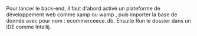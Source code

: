 Pour lancer le back-end, il faut d'abord activé un plateforme de développement web comme xamp ou wamp
, puis importer la base de donnée avec pour nom : ecommerceece_db. Ensuite Run le dossier dans un IDE comme Intellij.
